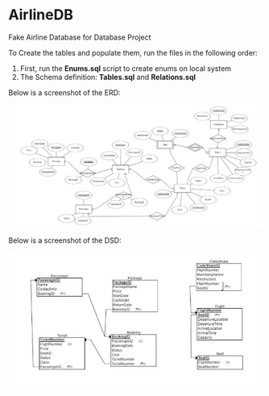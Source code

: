 # AirlineDB
Fake Airline Database for Database Project 

To Create the tables and populate them, run the files in the following order:

1. First, run the **Enums.sql** script to create enums on local system
2. The Schema definition: **Tables.sql** and **Relations.sql**

  
Below is a screenshot of the ERD:

![AltText](ERD.jpg)


Below is a screenshot of the DSD:

![AltText](DSD.jpg)
